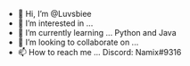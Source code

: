 - 👋 Hi, I’m @Luvsbiee
- 👀 I’m interested in ...
- 🌱 I’m currently learning ... Python and Java
- 💞️ I’m looking to collaborate on ...
- 📫 How to reach me ...
Discord: Namix#9316
<!---
Luvsbiee/Luvsbiee is a ✨ special ✨ repository because its `README.md` (this file) appears on your GitHub profile.
You can click the Preview link to take a look at your changes.
--->
